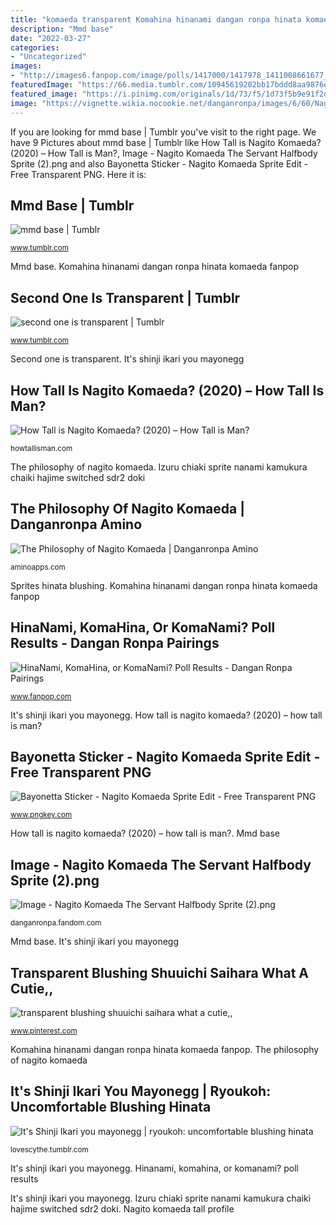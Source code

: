 ```yaml
---
title: "komaeda transparent Komahina hinanami dangan ronpa hinata komaeda fanpop"
description: "Mmd base"
date: "2022-03-27"
categories:
- "Uncategorized"
images:
- "http://images6.fanpop.com/image/polls/1417000/1417978_1411008661677_full.png"
featuredImage: "https://66.media.tumblr.com/10945619202bb17bddd8aa9876e1ddd0/tumblr_mrnvfkiQxq1sq98pyo6_500.png"
featured_image: "https://i.pinimg.com/originals/1d/73/f5/1d73f5b9e91f2d394de14418d9d73519.png"
image: "https://vignette.wikia.nocookie.net/danganronpa/images/6/60/Nagito_Komaeda_The_Servant_Halfbody_Sprite_(2).png/revision/latest?cb=20170629134910"
---
```


If you are looking for mmd base | Tumblr you've visit to the right page. We have 9 Pictures about mmd base | Tumblr like How Tall is Nagito Komaeda? (2020) – How Tall is Man?, Image - Nagito Komaeda The Servant Halfbody Sprite (2).png and also Bayonetta Sticker - Nagito Komaeda Sprite Edit - Free Transparent PNG. Here it is:

## Mmd Base | Tumblr

![mmd base | Tumblr](https://64.media.tumblr.com/3c50ebec35c507d0a57d7f215e317ca3/tumblr_one5stgBRX1t2e0p9o1_500.png "Komahina hinanami dangan ronpa hinata komaeda fanpop")

<small>www.tumblr.com</small>

Mmd base. Komahina hinanami dangan ronpa hinata komaeda fanpop

## Second One Is Transparent | Tumblr

![second one is transparent | Tumblr](https://64.media.tumblr.com/0f52352b30ee0a9f730d861dbec70624/tumblr_pag4w0Yfps1w7qh0ro2_400.png "Hinanami, komahina, or komanami? poll results")

<small>www.tumblr.com</small>

Second one is transparent. It&#039;s shinji ikari you mayonegg

## How Tall Is Nagito Komaeda? (2020) – How Tall Is Man?

![How Tall is Nagito Komaeda? (2020) – How Tall is Man?](http://fc05.deviantart.net/fs70/f/2013/090/f/7/profile_picture_by_komaeda_nagito-d5zxwah.png "Mmd base")

<small>howtallisman.com</small>

The philosophy of nagito komaeda. Izuru chiaki sprite nanami kamukura chaiki hajime switched sdr2 doki

## The Philosophy Of Nagito Komaeda | Danganronpa Amino

![The Philosophy of Nagito Komaeda | Danganronpa Amino](http://pm1.narvii.com/6911/85488fc7b1b5d303b207a84629e4bba3334de594r1-563-551v2_uhq.jpg "The philosophy of nagito komaeda")

<small>aminoapps.com</small>

Sprites hinata blushing. Komahina hinanami dangan ronpa hinata komaeda fanpop

## HinaNami, KomaHina, Or KomaNami? Poll Results - Dangan Ronpa Pairings

![HinaNami, KomaHina, or KomaNami? Poll Results - Dangan Ronpa Pairings](http://images6.fanpop.com/image/polls/1417000/1417978_1411008661677_full.png "Nagito komaeda tall profile")

<small>www.fanpop.com</small>

It&#039;s shinji ikari you mayonegg. How tall is nagito komaeda? (2020) – how tall is man?

## Bayonetta Sticker - Nagito Komaeda Sprite Edit - Free Transparent PNG

![Bayonetta Sticker - Nagito Komaeda Sprite Edit - Free Transparent PNG](https://www.pngkey.com/png/detail/799-7994781_bayonetta-sticker-nagito-komaeda-sprite-edit.png "Komahina hinanami dangan ronpa hinata komaeda fanpop")

<small>www.pngkey.com</small>

How tall is nagito komaeda? (2020) – how tall is man?. Mmd base

## Image - Nagito Komaeda The Servant Halfbody Sprite (2).png

![Image - Nagito Komaeda The Servant Halfbody Sprite (2).png](https://vignette.wikia.nocookie.net/danganronpa/images/6/60/Nagito_Komaeda_The_Servant_Halfbody_Sprite_(2).png/revision/latest?cb=20170629134910 "Hinanami, komahina, or komanami? poll results")

<small>danganronpa.fandom.com</small>

Mmd base. It&#039;s shinji ikari you mayonegg

## Transparent Blushing Shuuichi Saihara What A Cutie,,

![transparent blushing shuuichi saihara what a cutie,,](https://i.pinimg.com/originals/1d/73/f5/1d73f5b9e91f2d394de14418d9d73519.png "Hinanami, komahina, or komanami? poll results")

<small>www.pinterest.com</small>

Komahina hinanami dangan ronpa hinata komaeda fanpop. The philosophy of nagito komaeda

## It&#039;s Shinji Ikari You Mayonegg | Ryoukoh: Uncomfortable Blushing Hinata

![It&#039;s Shinji Ikari you mayonegg | ryoukoh: uncomfortable blushing hinata](https://66.media.tumblr.com/10945619202bb17bddd8aa9876e1ddd0/tumblr_mrnvfkiQxq1sq98pyo6_500.png "Mmd base")

<small>lovescythe.tumblr.com</small>

It&#039;s shinji ikari you mayonegg. Hinanami, komahina, or komanami? poll results

It&#039;s shinji ikari you mayonegg. Izuru chiaki sprite nanami kamukura chaiki hajime switched sdr2 doki. Nagito komaeda tall profile
